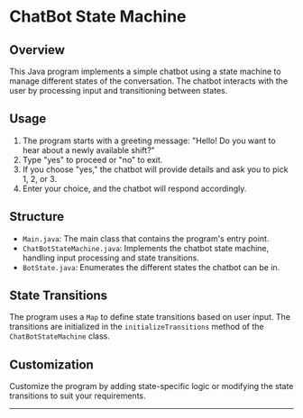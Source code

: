 # ChatBot State Machine

## Overview
This Java program implements a simple chatbot using a state machine to manage different states of the conversation. 
The chatbot interacts with the user by processing input and transitioning between states.

## Usage
1. The program starts with a greeting message: "Hello! Do you want to hear about a newly available shift?"
2. Type "yes" to proceed or "no" to exit.
3. If you choose "yes," the chatbot will provide details and ask you to pick 1, 2, or 3.
4. Enter your choice, and the chatbot will respond accordingly.

## Structure
- `Main.java`: The main class that contains the program's entry point.
- `ChatBotStateMachine.java`: Implements the chatbot state machine, handling input processing and state transitions.
- `BotState.java`: Enumerates the different states the chatbot can be in.

## State Transitions
The program uses a `Map` to define state transitions based on user input. The transitions are initialized in the `initializeTransitions` method of the `ChatBotStateMachine` class.

## Customization
Customize the program by adding state-specific logic or modifying the state transitions to suit your requirements.

---
